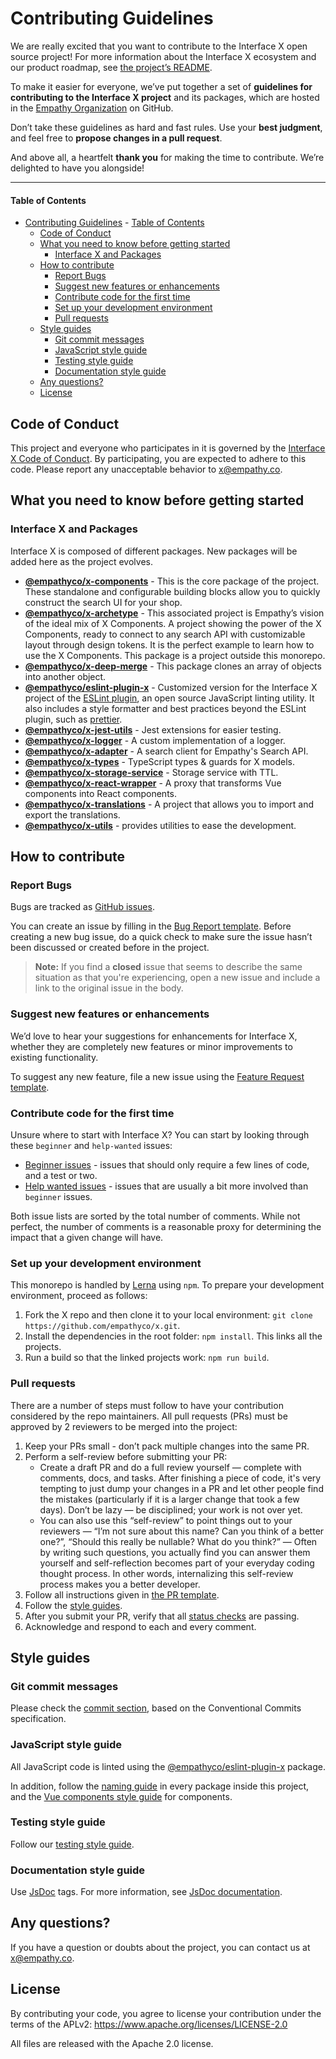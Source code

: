 # Contributing Guidelines

We are really excited that you want to contribute to the Interface X open source project! For more
information about the Interface X ecosystem and our product roadmap, see
[the project’s README](https://github.com/empathyco/x).

To make it easier for everyone, we’ve put together a set of **guidelines for contributing to the
Interface X project** and its packages, which are hosted in the
[Empathy Organization](https://github.com/empathyco) on GitHub.

Don’t take these guidelines as hard and fast rules. Use your **best judgment**, and feel free to
**propose changes in a pull request**.

And above all, a heartfelt **thank you** for making the time to contribute. We’re delighted to have
you alongside!

---

#### Table of Contents

- [Contributing Guidelines](#contributing-guidelines) - [Table of Contents](#table-of-contents)
  - [Code of Conduct](#code-of-conduct)
  - [What you need to know before getting started](#what-you-need-to-know-before-getting-started)
    - [Interface X and Packages](#interface-x-and-packages)
  - [How to contribute](#how-to-contribute)
    - [Report Bugs](#report-bugs)
    - [Suggest new features or enhancements](#suggest-new-features-or-enhancements)
    - [Contribute code for the first time](#contribute-code-for-the-first-time)
    - [Set up your development environment](#set-up-your-development-environment)
    - [Pull requests](#pull-requests)
  - [Style guides](#style-guides)
    - [Git commit messages](#git-commit-messages)
    - [JavaScript style guide](#javascript-style-guide)
    - [Testing style guide](#testing-style-guide)
    - [Documentation style guide](#documentation-style-guide)
  - [Any questions?](#any-questions)
  - [License](#license)

## Code of Conduct

This project and everyone who participates in it is governed by the
[Interface X Code of Conduct](CODE_OF_CONDUCT.md). By participating, you are expected to adhere to
this code. Please report any unacceptable behavior to [x@empathy.co](mailto:x@empathy.co).

## What you need to know before getting started

### Interface X and Packages

Interface X is composed of different packages. New packages will be added here as the project
evolves.

- **[@empathyco/x-components](https://github.com/empathyco/x/tree/main/packages/x-components)** -
  This is the core package of the project. These standalone and configurable building blocks allow
  you to quickly construct the search UI for your shop.
- **[@empathyco/x-archetype](https://github.com/empathyco/x-archetype)** - This associated project
  is Empathy’s vision of the ideal mix of X Components. A project showing the power of the X
  Components, ready to connect to any search API with customizable layout through design tokens. It
  is the perfect example to learn how to use the X Components. This package is a project outside
  this monorepo.
- **[@empathyco/x-deep-merge](/packages/deep-merge)** - This package clones an array of objects into
  another object.
- **[@empathyco/eslint-plugin-x](/packages/eslint-plugin-x)** - Customized version for the Interface
  X project of the [ESLint plugin](https://eslint.org/docs/about/), an open source JavaScript
  linting utility. It also includes a style formatter and best practices beyond the ESLint plugin,
  such as [prettier](https://prettier.io/).
- **[@empathyco/x-jest-utils](/packages/jest-utils)** - Jest extensions for easier testing.
- **[@empathyco/x-logger](/packages/logger)** - A custom implementation of a logger.
- **[@empathyco/x-adapter](/packages/search-adapter)** - A search client for Empathy's Search API.
- **[@empathyco/x-types](/packages/x-types)** - TypeScript types & guards for X models.
- **[@empathyco/x-storage-service](/packages/storage-service)** - Storage service with TTL.
- **[@empathyco/x-react-wrapper](/packages/react-wrapper)** - A proxy that transforms Vue components
  into React components.
- **[@empathyco/x-translations](/packages/x-translations)** - A project that allows you to import
  and export the translations.
- **[@empathyco/x-utils](/packages/x-utils)** - provides utilities to ease the development.

## How to contribute

### Report Bugs

Bugs are tracked as [GitHub issues](https://guides.github.com/features/issues/).

You can create an issue by filling in the
[Bug Report template](https://github.com/empathyco/x/issues/new/choose). Before creating a new bug
issue, do a quick check to make sure the issue hasn’t been discussed or created before in the
project.

> **Note:** If you find a **closed** issue that seems to describe the same situation as that you're
> experiencing, open a new issue and include a link to the original issue in the body.

### Suggest new features or enhancements

We’d love to hear your suggestions for enhancements for Interface X, whether they are completely new
features or minor improvements to existing functionality.

To suggest any new feature, file a new issue using the
[Feature Request template](https://github.com/empathyco/x/issues/new/choose).

### Contribute code for the first time

Unsure where to start with Interface X? You can start by looking through these `beginner` and
`help-wanted` issues:

- [Beginner issues](https://github.com/empathyco/x/labels/good%20first%20issue) - issues that should
  only require a few lines of code, and a test or two.
- [Help wanted issues](https://github.com/empathyco/x/labels/help%20wanted) - issues that are
  usually a bit more involved than `beginner` issues.

Both issue lists are sorted by the total number of comments. While not perfect, the number of
comments is a reasonable proxy for determining the impact that a given change will have.

### Set up your development environment

This monorepo is handled by [Lerna](https://github.com/lerna/lerna) using `npm`. To prepare your
development environment, proceed as follows:

1. Fork the X repo and then clone it to your local environment:
   `git clone https://github.com/empathyco/x.git`.
2. Install the dependencies in the root folder: `npm install`. This links all the projects.
3. Run a build so that the linked projects work: `npm run build`.

### Pull requests

There are a number of steps must follow to have your contribution considered by the repo
maintainers. All pull requests (PRs) must be approved by 2 reviewers to be merged into the project:

1. Keep your PRs small - don’t pack multiple changes into the same PR.
2. Perform a self-review before submitting your PR:
   - Create a draft PR and do a full review yourself — complete with comments, docs, and tasks.
     After finishing a piece of code, it's very tempting to just dump your changes in a PR and let
     other people find the mistakes (particularly if it is a larger change that took a few days).
     Don’t be lazy — be disciplined; your work is not over yet.
   - You can also use this “self-review” to point things out to your reviewers — “I’m not sure about
     this name? Can you think of a better one?”, “Should this really be nullable? What do you
     think?” — Often by writing such questions, you actually find you can answer them yourself and
     self-reflection becomes part of your everyday coding thought process. In other words,
     internalizing this self-review process makes you a better developer.
3. Follow all instructions given in [the PR template](PULL_REQUEST_TEMPLATE.md).
4. Follow the [style guides](#style-guides).
5. After you submit your PR, verify that all
   [status checks](https://help.github.com/articles/about-status-checks/) are passing.
6. Acknowledge and respond to each and every comment.

## Style guides

### Git commit messages

Please check the [commit section](contributing/commits.md), based on the Conventional Commits
specification.

### JavaScript style guide

All JavaScript code is linted using the
[@empathyco/eslint-plugin-x](https://github.com/empathyco/x/tree/main/packages/eslint-plugin-x)
package.

In addition, follow the [naming guide](contributing/base-naming.md) in every package inside this
project, and the [Vue components style guide](contributing/components.md) for components.

### Testing style guide

Follow our [testing style guide](contributing/tests.md).

### Documentation style guide

Use [JsDoc](https://github.com/jsdoc/jsdoc) tags. For more information, see
[JsDoc documentation](https://jsdoc.app/).

## Any questions?

If you have a question or doubts about the project, you can contact us at
[x@empathy.co](mailto:x@empathy.com).

## License

By contributing your code, you agree to license your contribution under the terms of the APLv2:
https://www.apache.org/licenses/LICENSE-2.0

All files are released with the Apache 2.0 license.
